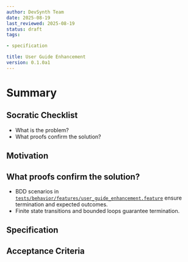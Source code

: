 ```yaml
---
author: DevSynth Team
date: 2025-08-19
last_reviewed: 2025-08-19
status: draft
tags:

- specification

title: User Guide Enhancement
version: 0.1.0a1
---
```


<!--
Required metadata fields:
- author: document author
- date: creation date
- last_reviewed: last review date
- status: draft | review | published
- tags: search keywords
- title: short descriptive name
- version: specification version
-->

# Summary

## Socratic Checklist
- What is the problem?
- What proofs confirm the solution?

## Motivation

## What proofs confirm the solution?
- BDD scenarios in [`tests/behavior/features/user_guide_enhancement.feature`](../../tests/behavior/features/user_guide_enhancement.feature) ensure termination and expected outcomes.
- Finite state transitions and bounded loops guarantee termination.


## Specification

## Acceptance Criteria
